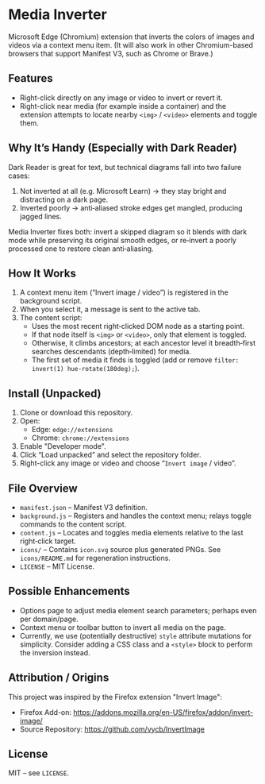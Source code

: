# Media Inverter

Microsoft Edge (Chromium) extension that inverts the colors of images and videos via a context menu item. (It will also work in other Chromium-based browsers that support Manifest V3, such as Chrome or Brave.)

## Features

- Right-click directly on any image or video to invert or revert it.
- Right-click near media (for example inside a container) and the extension attempts to locate nearby `<img>` / `<video>` elements and toggle them.

## Why It’s Handy (Especially with Dark Reader)

Dark Reader is great for text, but technical diagrams fall into two failure cases:

1. Not inverted at all (e.g. Microsoft Learn) → they stay bright and distracting on a dark page.
2. Inverted poorly → anti‑aliased stroke edges get mangled, producing jagged lines.

Media Inverter fixes both: invert a skipped diagram so it blends with dark mode while preserving its original smooth edges, or re‑invert a poorly processed one to restore clean anti‑aliasing.

## How It Works

1. A context menu item (“Invert image / video”) is registered in the background script.
2. When you select it, a message is sent to the active tab.
3. The content script:
   - Uses the most recent right‑clicked DOM node as a starting point.
   - If that node itself is `<img>` or `<video>`, only that element is toggled.
   - Otherwise, it climbs ancestors; at each ancestor level it breadth‑first searches descendants (depth‑limited) for media.
   - The first set of media it finds is toggled (add or remove `filter: invert(1) hue-rotate(180deg);`).

## Install (Unpacked)

1. Clone or download this repository.
2. Open:
   - Edge: `edge://extensions`
   - Chrome: `chrome://extensions`
3. Enable "Developer mode".
4. Click “Load unpacked” and select the repository folder.
5. Right-click any image or video and choose “`Invert image` / video”.

## File Overview

- `manifest.json` – Manifest V3 definition.
- `background.js` – Registers and handles the context menu; relays toggle commands to the content script.
- `content.js` – Locates and toggles media elements relative to the last right‑click target.
- `icons/` – Contains `icon.svg` source plus generated PNGs. See `icons/README.md` for regeneration instructions.
- `LICENSE` – MIT License.

## Possible Enhancements

- Options page to adjust media element search parameters; perhaps even per domain/page.
- Context menu or toolbar button to invert all media on the page.
- Currently, we use (potentially destructive) `style` attribute mutations for simplicity. Consider adding a CSS class and a `<style>` block to perform the inversion instead.

## Attribution / Origins

This project was inspired by the Firefox extension "Invert Image":

- Firefox Add-on: <https://addons.mozilla.org/en-US/firefox/addon/invert-image/>
- Source Repository: <https://github.com/vycb/InvertImage>

## License

MIT – see `LICENSE`.
